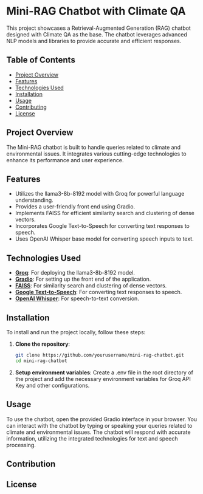 # Mini-RAG Chatbot with Climate QA

This project showcases a Retrieval-Augmented Generation (RAG) chatbot designed with Climate QA as the base. The chatbot leverages advanced NLP models and libraries to provide accurate and efficient responses. 

## Table of Contents
- [Project Overview](#project-overview)
- [Features](#features)
- [Technologies Used](#technologies-used)
- [Installation](#installation)
- [Usage](#usage)
- [Contributing](#contributing)
- [License](#license)

## Project Overview
The Mini-RAG chatbot is built to handle queries related to climate and environmental issues. It integrates various cutting-edge technologies to enhance its performance and user experience.

## Features
- Utilizes the llama3-8b-8192 model with Groq for powerful language understanding.
- Provides a user-friendly front end using Gradio.
- Implements FAISS for efficient similarity search and clustering of dense vectors.
- Incorporates Google Text-to-Speech for converting text responses to speech.
- Uses OpenAI Whisper base model for converting speech inputs to text.

## Technologies Used
- **[Groq](https://groq.com/)**: For deploying the llama3-8b-8192 model.
- **[Gradio](https://gradio.app/)**: For setting up the front end of the application.
- **[FAISS](https://github.com/facebookresearch/faiss)**: For similarity search and clustering of dense vectors.
- **[Google Text-to-Speech](https://cloud.google.com/text-to-speech)**: For converting text responses to speech.
- **[OpenAI Whisper](https://github.com/openai/whisper)**: For speech-to-text conversion.

## Installation
To install and run the project locally, follow these steps:

1. **Clone the repository**:
   ```sh
   git clone https://github.com/yourusername/mini-rag-chatbot.git
   cd mini-rag-chatbot

2. **Setup environment variables**:
     Create a .env file in the root directory of the project and add the necessary environment variables for Groq API Key and other configurations.

## Usage
To use the chatbot, open the provided Gradio interface in your browser. You can interact with the chatbot by typing or speaking your queries related to climate and environmental issues. The chatbot will respond with accurate information, utilizing the integrated technologies for text and speech processing.

## Contribution

## License

